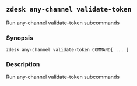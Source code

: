 ## `zdesk any-channel validate-token`

Run any-channel validate-token subcommands

### Synopsis

    zdesk any-channel validate-token COMMAND[ ... ]

### Description

Run any-channel validate-token subcommands

